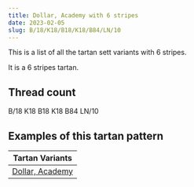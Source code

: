 ```yaml
---
title: Dollar, Academy with 6 stripes
date: 2023-02-05
slug: B/18/K18/B18/K18/B84/LN/10
---
```

This is a list of all the tartan sett variants with 6 stripes.

It is a 6 stripes tartan.


## Thread count
B/18 K18 B18 K18 B84 LN/10

## Examples of this tartan pattern

| Tartan Variants |
|---------------|
| [Dollar, Academy](/variants/b/18/k18/b18/k18/b84/ln/10-b304080-k000000-lne0e0e0)||
